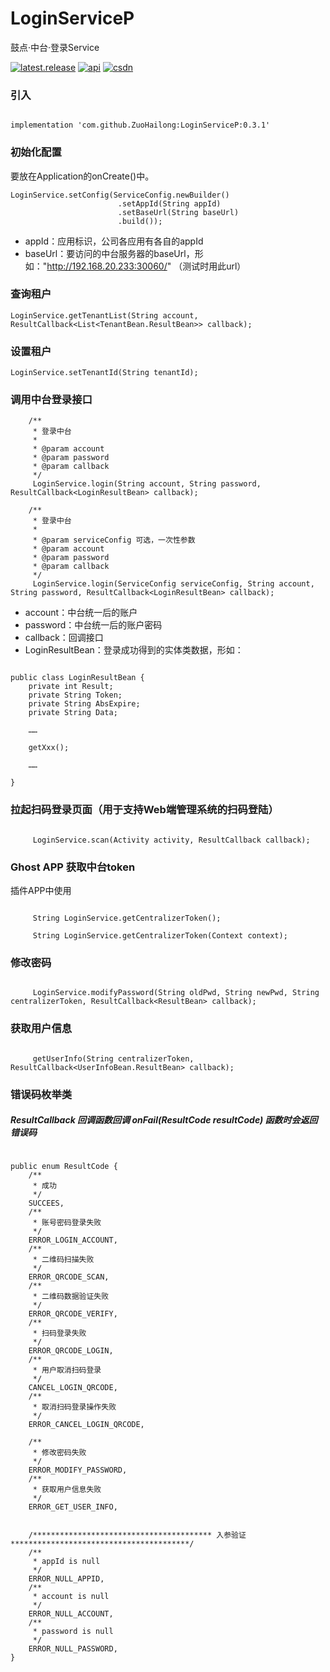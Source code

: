 
# LoginServiceP

鼓点·中台·登录Service

[![latest.release](https://jitpack.io/v/ZuoHailong/LoginServiceP.svg)](https://jitpack.io/#ZuoHailong/LoginServiceP)
[![api](https://img.shields.io/badge/API-19+-brightgreen.svg)](https://android-arsenal.com/api?level=19)
[![csdn](https://img.shields.io/badge/CSDN-ZuoHailong-red.svg)](https://blog.csdn.net/hailong0529)

### 引入
```

implementation 'com.github.ZuoHailong:LoginServiceP:0.3.1'

```

### 初始化配置

要放在Application的onCreate()中。

```
LoginService.setConfig(ServiceConfig.newBuilder()
                        .setAppId(String appId)
                        .setBaseUrl(String baseUrl)
                        .build());
```
* appId：应用标识，公司各应用有各自的appId
* baseUrl：要访问的中台服务器的baseUrl，形如："http://192.168.20.233:30060/" （测试时用此url）

### 查询租户
```
LoginService.getTenantList(String account, ResultCallback<List<TenantBean.ResultBean>> callback);
```

### 设置租户
```
LoginService.setTenantId(String tenantId);
```

### 调用中台登录接口
```
    /**
     * 登录中台
     *
     * @param account
     * @param password
     * @param callback
     */
     LoginService.login(String account, String password, ResultCallback<LoginResultBean> callback);

    /**
     * 登录中台
     *
     * @param serviceConfig 可选，一次性参数
     * @param account
     * @param password
     * @param callback
     */
     LoginService.login(ServiceConfig serviceConfig, String account, String password, ResultCallback<LoginResultBean> callback);

```
* account：中台统一后的账户
* password：中台统一后的账户密码
* callback：回调接口
* LoginResultBean：登录成功得到的实体类数据，形如：

```

public class LoginResultBean {
    private int Result;
    private String Token;
    private String AbsExpire;
    private String Data;

    ……
    
    getXxx();
    
    ……

}

```

### 拉起扫码登录页面（用于支持Web端管理系统的扫码登陆）
```

     LoginService.scan(Activity activity, ResultCallback callback);

```

### Ghost APP 获取中台token
插件APP中使用
```

     String LoginService.getCentralizerToken();

     String LoginService.getCentralizerToken(Context context);

```

### 修改密码
```

     LoginService.modifyPassword(String oldPwd, String newPwd, String centralizerToken, ResultCallback<ResultBean> callback);

```

### 获取用户信息
```

     getUserInfo(String centralizerToken, ResultCallback<UserInfoBean.ResultBean> callback);

```

### 错误码枚举类

##### ResultCallback 回调函数回调 onFail(ResultCode resultCode) 函数时会返回错误码

```

public enum ResultCode {
    /**
     * 成功
     */
    SUCCEES,
    /**
     * 账号密码登录失败
     */
    ERROR_LOGIN_ACCOUNT,
    /**
     * 二维码扫描失败
     */
    ERROR_QRCODE_SCAN,
    /**
     * 二维码数据验证失败
     */
    ERROR_QRCODE_VERIFY,
    /**
     * 扫码登录失败
     */
    ERROR_QRCODE_LOGIN,
    /**
     * 用户取消扫码登录
     */
    CANCEL_LOGIN_QRCODE,
    /**
     * 取消扫码登录操作失败
     */
    ERROR_CANCEL_LOGIN_QRCODE,

    /**
     * 修改密码失败
     */
    ERROR_MODIFY_PASSWORD,
    /**
     * 获取用户信息失败
     */
    ERROR_GET_USER_INFO,


    /**************************************** 入参验证 ****************************************/
    /**
     * appId is null
     */
    ERROR_NULL_APPID,
    /**
     * account is null
     */
    ERROR_NULL_ACCOUNT,
    /**
     * password is null
     */
    ERROR_NULL_PASSWORD,
}

```

